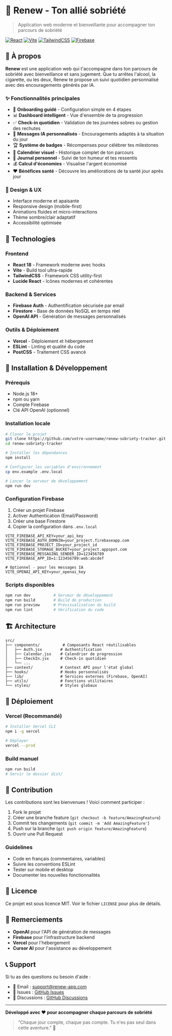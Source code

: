 # 🌱 Renew - Ton allié sobriété

> Application web moderne et bienveillante pour accompagner ton parcours de sobriété

[![React](https://img.shields.io/badge/React-18-blue.svg)](https://reactjs.org/)
[![Vite](https://img.shields.io/badge/Vite-5-purple.svg)](https://vitejs.dev/)
[![TailwindCSS](https://img.shields.io/badge/TailwindCSS-3-teal.svg)](https://tailwindcss.com/)
[![Firebase](https://img.shields.io/badge/Firebase-10-orange.svg)](https://firebase.google.com/)

## 🎯 À propos

**Renew** est une application web qui t'accompagne dans ton parcours de sobriété avec bienveillance et sans jugement. Que tu arrêtes l'alcool, la cigarette, ou les deux, Renew te propose un suivi quotidien personnalisé avec des encouragements générés par IA.

### ✨ Fonctionnalités principales

- 🚀 **Onboarding guidé** - Configuration simple en 4 étapes
- 📊 **Dashboard intelligent** - Vue d'ensemble de ta progression
- ✅ **Check-in quotidien** - Validation de tes journées sobres ou gestion des rechutes
- 🧠 **Messages IA personnalisés** - Encouragements adaptés à ta situation du jour
- 🏆 **Système de badges** - Récompenses pour célébrer tes milestones
- 📅 **Calendrier visuel** - Historique complet de ton parcours
- 📖 **Journal personnel** - Suivi de ton humeur et tes ressentis
- 💰 **Calcul d'économies** - Visualise l'argent économisé
- ❤️ **Bénéfices santé** - Découvre les améliorations de ta santé jour après jour

### 🎨 Design & UX

- Interface moderne et apaisante
- Responsive design (mobile-first)
- Animations fluides et micro-interactions
- Thème sombre/clair adaptatif
- Accessibilité optimisée

## 🚀 Technologies

### Frontend
- **React 18** - Framework moderne avec hooks
- **Vite** - Build tool ultra-rapide
- **TailwindCSS** - Framework CSS utility-first
- **Lucide React** - Icônes modernes et cohérentes

### Backend & Services
- **Firebase Auth** - Authentification sécurisée par email
- **Firestore** - Base de données NoSQL en temps réel
- **OpenAI API** - Génération de messages personnalisés

### Outils & Déploiement
- **Vercel** - Déploiement et hébergement
- **ESLint** - Linting et qualité du code
- **PostCSS** - Traitement CSS avancé

## 📱 Installation & Développement

### Prérequis
- Node.js 18+ 
- npm ou yarn
- Compte Firebase
- Clé API OpenAI (optionnel)

### Installation locale

```bash
# Cloner le projet
git clone https://github.com/votre-username/renew-sobriety-tracker.git
cd renew-sobriety-tracker

# Installer les dépendances
npm install

# Configurer les variables d'environnement
cp env.example .env.local

# Lancer le serveur de développement
npm run dev
```

### Configuration Firebase

1. Créer un projet Firebase
2. Activer Authentication (Email/Password)
3. Créer une base Firestore
4. Copier la configuration dans `.env.local`

```env
VITE_FIREBASE_API_KEY=your_api_key
VITE_FIREBASE_AUTH_DOMAIN=your_project.firebaseapp.com
VITE_FIREBASE_PROJECT_ID=your_project_id
VITE_FIREBASE_STORAGE_BUCKET=your_project.appspot.com
VITE_FIREBASE_MESSAGING_SENDER_ID=123456789
VITE_FIREBASE_APP_ID=1:123456789:web:abcdef

# Optionnel - pour les messages IA
VITE_OPENAI_API_KEY=your_openai_key
```

### Scripts disponibles

```bash
npm run dev          # Serveur de développement
npm run build        # Build de production
npm run preview      # Prévisualisation du build
npm run lint         # Vérification du code
```

## 🏗️ Architecture

```
src/
├── components/          # Composants React réutilisables
│   ├── Auth.jsx        # Authentification
│   ├── Calendar.jsx    # Calendrier de progression
│   ├── CheckIn.jsx     # Check-in quotidien
│   └── ...
├── context/            # Context API pour l'état global
├── hooks/              # Hooks personnalisés
├── lib/                # Services externes (Firebase, OpenAI)
├── utils/              # Fonctions utilitaires
└── styles/             # Styles globaux
```

## 🚀 Déploiement

### Vercel (Recommandé)

```bash
# Installer Vercel CLI
npm i -g vercel

# Déployer
vercel --prod
```

### Build manuel

```bash
npm run build
# Servir le dossier dist/
```

## 🤝 Contribution

Les contributions sont les bienvenues ! Voici comment participer :

1. Fork le projet
2. Créer une branche feature (`git checkout -b feature/AmazingFeature`)
3. Commit tes changements (`git commit -m 'Add AmazingFeature'`)
4. Push sur la branche (`git push origin feature/AmazingFeature`)
5. Ouvrir une Pull Request

### Guidelines

- Code en français (commentaires, variables)
- Suivre les conventions ESLint
- Tester sur mobile et desktop
- Documenter les nouvelles fonctionnalités

## 📄 Licence

Ce projet est sous licence MIT. Voir le fichier `LICENSE` pour plus de détails.

## 🙏 Remerciements

- **OpenAI** pour l'API de génération de messages
- **Firebase** pour l'infrastructure backend
- **Vercel** pour l'hébergement
- **Cursor AI** pour l'assistance au développement

## 📞 Support

Si tu as des questions ou besoin d'aide :

- 📧 Email : support@renew-app.com
- 🐛 Issues : [GitHub Issues](https://github.com/votre-username/renew-sobriety-tracker/issues)
- 💬 Discussions : [GitHub Discussions](https://github.com/votre-username/renew-sobriety-tracker/discussions)

---

**Développé avec ❤️ pour accompagner chaque parcours de sobriété**

> "Chaque jour compte, chaque pas compte. Tu n'es pas seul dans cette aventure." 🌱
